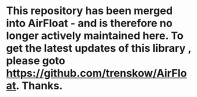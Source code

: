 # This repository has been merged into AirFloat - and is therefore no longer actively maintained here. To get the latest updates of this library , please goto https://github.com/trenskow/AirFloat. Thanks.
